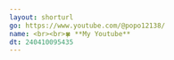 ```yaml
---
layout: shorturl
go: https://www.youtube.com/@popo12138/
name: <br><br>🍀 **My Youtube**
dt: 240410095435
---
```

